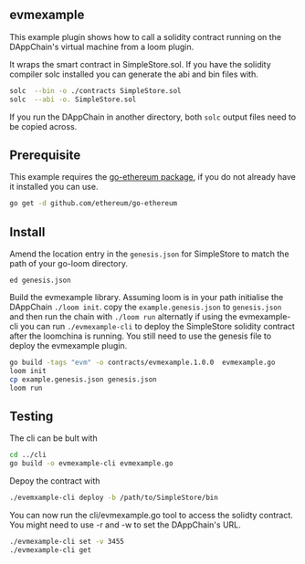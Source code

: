 ## evmexample

This example plugin shows how to call a solidity contract running on the DAppChain's virtual machine from a loom plugin.

It wraps the smart contract in SimpleStore.sol. If you have the solidity compiler solc installed
you can generate the abi and bin files with.
```bash
solc  --bin -o ./contracts SimpleStore.sol
solc  --abi -o. SimpleStore.sol
```
If you run the DAppChain in another directory, both `solc` output files need to be copied across.

## Prerequisite
This example requires the 
[go-ethereum package](https://github.com/ethereum/go-ethereum),
if you do not already have it installed you can use.
```bash
go get -d github.com/ethereum/go-ethereum
```

## Install
Amend the location entry in the `genesis.json` for SimpleStore to match the 
path of your go-loom directory.

`ed genesis.json`

Build the evmexample library.
Assuming loom is in your path initialise the DAppChain `./loom init`. 
copy the `example.genesis.json` to `genesis.json` and then 
run the chain with `./loom run`
alternatly if using the evmexample-cli you can run `./evmexample-cli`
to deploy the SimpleStore solidity contract after the loomchina is running.
You still need to use the genesis file to deploy the evmexample plugin. 

```bash
go build -tags "evm" -o contracts/evmexample.1.0.0  evmexample.go
loom init
cp example.genesis.json genesis.json
loom run
```

## Testing
The cli can be bult with
```bash
cd ../cli
go build -o evmexample-cli evmexample.go
```
Depoy the contract with
```bash
./evemxample-cli deploy -b /path/to/SimpleStore/bin
```
You can now run the cli/evmexample.go tool to access the solidty contract. 
You might need to use -r and -w to set the DAppChain's URL.
```bash
./evmexample-cli set -v 3455
./evmexample-cli get
```

